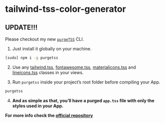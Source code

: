 # tailwind-tss-color-generator

## UPDATE!!!
Please checkout my new [`purgeTSS`](https://github.com/macCesar/purgeTSS) CLI.

1. Just install it globally on your machine.
```bash
[sudo] npm i -g purgetss
```

2. Use any [tailwind.tss](https://github.com/macCesar/purgeTSS/blob/master/tss/tailwind.tss), [fontawesome.tss](https://github.com/macCesar/purgeTSS/blob/master/tss/fontawesome.tss), [materialicons.tss](https://github.com/macCesar/purgeTSS/blob/master/tss/materialicons.tss) and [lineicons.tss](https://github.com/macCesar/purgeTSS/blob/master/tss/lineicons.tss) classes in your views.

3. Run `purgetss` inside your project’s root folder before compiling your App.
```bash
purgetss
```

4. **And as simple as that, you’ll have a purged `app.tss` file with only the styles used in your App.**

**For more info check the [official repository](https://github.com/macCesar/purgeTSS)**
